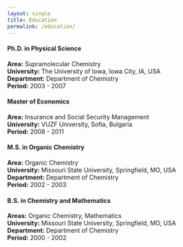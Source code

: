 ```yaml
---
layout: single
title: Education
permalink: /education/
---
```


#### Ph.D. in Physical Science  
**Area:** Supramolecular Chemistry  
**University:** The University of Iowa, Iowa City, IA, USA  
**Department:** Department of Chemistry  
**Period:** 2003 - 2007  

#### Master of Economics  
**Area:** Insurance and Social Security Management  
**University:** VUZF University, Sofia, Bulgaria  
**Period:** 2008 - 2011  

#### M.S. in Organic Chemistry  
**Area:** Organic Chemistry  
**University:** Missouri State University, Springfield, MO, USA  
**Department:** Department of Chemistry  
**Period:** 2002 - 2003  

#### B.S. in Chemistry and Mathematics  
**Areas:** Organic Chemistry, Mathematics  
**University:** Missouri State University, Springfield, MO, USA  
**Department:** Department of Chemistry  
**Period:** 2000 - 2002  
